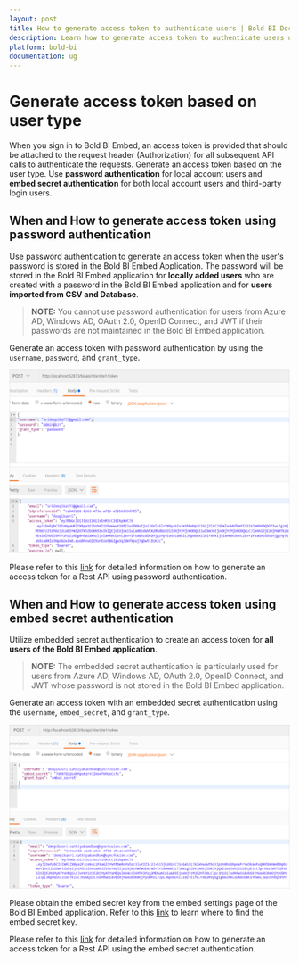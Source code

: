 ```yaml
---
layout: post
title: How to generate access token to authenticate users | Bold BI Docs
description: Learn how to generate access token to authenticate users using password authentication and embed secret authentication in Bold BI embedded application.
platform: bold-bi
documentation: ug
---
```

# Generate access token based on user type
When you sign in to Bold BI Embed, an access token is provided that should be attached to the request header (Authorization) for all subsequent API calls to authenticate the requests. Generate an access token based on the user type. Use **password authentication** for local account users and **embed secret authentication** for both local account users and third-party login users.

## When and How to generate access token using password authentication
Use password authentication to generate an access token when the user's password is stored in the Bold BI Embed Application. The password will be stored in the Bold BI Embed application for **locally added users** who are created with a password in the Bold BI Embed application and for **users imported from CSV and Database**.

> **NOTE:** You cannot use password authentication for users from Azure AD, Windows AD, OAuth 2.0, OpenID Connect, and JWT if their passwords are not maintained in the Bold BI Embed application.

Generate an access token with password authentication by using the `username`, `password`, and `grant_type`.

![Token Generation Body Password Auth](/static/assets/faq/images/access-token-body-pwd.png)

Please refer to this [link](/server-api-reference/v4.0/api-reference/#tag/Password-Authentication) for detailed information on how to generate an access token for a Rest API using password authentication.


## When and How to generate access token using embed secret authentication
Utilize embedded secret authentication to create an access token for **all users of the Bold BI Embed application**.

> **NOTE:** The embedded secret authentication is particularly used for users from Azure AD, Windows AD, OAuth 2.0, OpenID Connect, and JWT whose password is not stored in the Bold BI Embed application.

Generate an access token with an embedded secret authentication using the `username`, `embed_secret`, and `grant_type`.

![Token Generation Body Embed Auth](/static/assets/faq/images/access-token-body-embed.png)

Please obtain the embed secret key from the embed settings page of the Bold BI Embed application. Refer to this [link](/site-administration/embed-settings/#get-embed-secret-code) to learn where to find the embed secret key.

Please refer to this [link](/server-api-reference/v4.0/api-reference/#tag/Embed-Secret-Authentication) for detailed information on how to generate an access token for a Rest API using the embed secret authentication.
